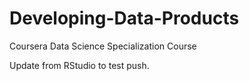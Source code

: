 # Developing-Data-Products
Coursera Data Science Specialization Course

Update from RStudio to test push.